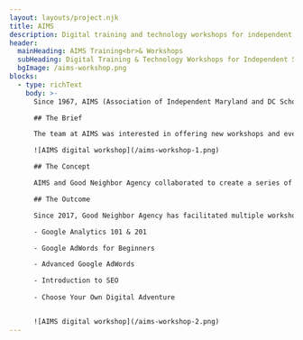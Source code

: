 ```yaml
---
layout: layouts/project.njk
title: AIMS
description: Digital training and technology workshops for independent schools. View this and other projects from Good Neighbor Agency.
header:
  mainHeading: AIMS Training<br>& Workshops
  subHeading: Digital Training & Technology Workshops for Independent Schools in Maryland and DC
  bgImage: /aims-workshop.png
blocks:
  - type: richText
    body: >-
      Since 1967, AIMS (Association of Independent Maryland and DC Schools) has been providing accreditation services and professional development opportunities to their 120 member schools. From workshops to conferences, credentialing to career growth, AIMS is the go-to resource for faculty and staff of independent schools through Maryland and Washington DC.

      ## The Brief

      The team at AIMS was interested in offering new workshops and events to their members that would focus on building digital and technical skills. The primary audience for these new workshops would be staff members working in their school's marketing and/or communications departments. These departments are typically tasked with managing and improving their school's digital presence, maintaining the school website, social media accounts, analytics and data tracking, email marketing efforts, online advertising strategy, and more.

      ![AIMS digital workshop](/aims-workshop-1.png)

      ## The Concept

      AIMS and Good Neighbor Agency collaborated to create a series of in-person and virtual workshops intended to provide foundational knowledge in specialized areas for marketing and communications staff. These workshops helped attendees become more comfortable with tools, platforms, and concepts that they interact with everyday (e.g. various Google products, search engine optimization (SEO) and social media, web design and development, software selection and integration, etc.).

      ## The Outcome

      Since 2017, Good Neighbor Agency has facilitated multiple workshops and training sessions for AIMS members schools focused on building practical digital skills, including:

      - Google Analytics 101 & 201

      - Google AdWords for Beginners

      - Advanced Google AdWords

      - Introduction to SEO
      
      - Choose Your Own Digital Adventure


      ![AIMS digital workshop](/aims-workshop-2.png)
---
```

